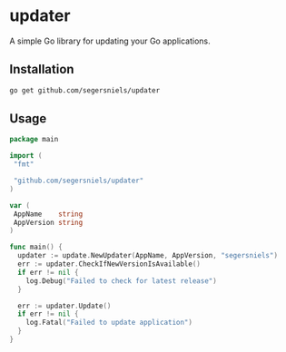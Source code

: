 # updater

A simple Go library for updating your Go applications.

## Installation

```bash
go get github.com/segersniels/updater
```

## Usage

```go
package main

import (
 "fmt"

 "github.com/segersniels/updater"
)

var (
 AppName    string
 AppVersion string
)

func main() {
  updater := update.NewUpdater(AppName, AppVersion, "segersniels")
  err := updater.CheckIfNewVersionIsAvailable()
  if err != nil {
    log.Debug("Failed to check for latest release")
  }

  err := updater.Update()
  if err != nil {
    log.Fatal("Failed to update application")
  }
}
```
